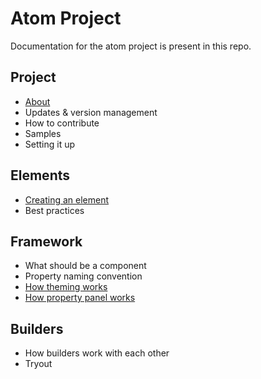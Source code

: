 # Atom Project
Documentation for the atom project is present in this repo.

## Project
* [About](about.md)
* Updates & version management
* How to contribute
* Samples
* Setting it up

## Elements
* [Creating an element](creating-an-element.md)
* Best practices

## Framework
* What should be a component
* Property naming convention
* [How theming works](how-theming-works.md)
* [How property panel works](how-property-panel-works.md)

## Builders
* How builders work with each other
* Tryout
